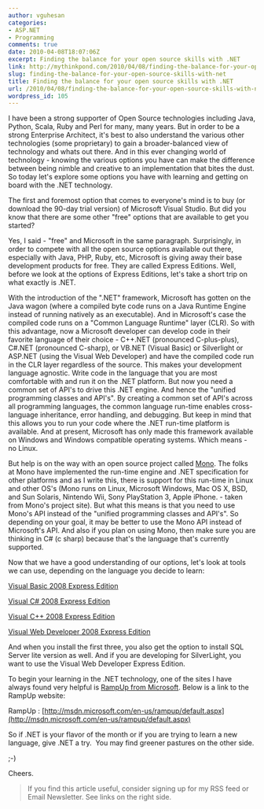 ```yaml
---
author: vguhesan
categories:
- ASP.NET
- Programming
comments: true
date: 2010-04-08T18:07:06Z
excerpt: Finding the balance for your open source skills with .NET
link: http://mythinkpond.com/2010/04/08/finding-the-balance-for-your-open-source-skills-with-net/
slug: finding-the-balance-for-your-open-source-skills-with-net
title: Finding the balance for your open source skills with .NET
url: /2010/04/08/finding-the-balance-for-your-open-source-skills-with-net/
wordpress_id: 105
---
```


I have been a strong supporter of Open Source technologies including Java, Python, Scala, Ruby and Perl for many, many years. But in order to be a strong Enterprise Architect, it's best to also understand the various other technologies (some proprietary) to gain a broader-balanced view of technology and whats out there. And in this ever changing world of technology - knowing the various options you have can make the difference between being nimble and creative to an implementation that bites the dust. So today let's explore some options you have with learning and getting on board with the .NET technology.

The first and foremost option that comes to everyone's mind is to buy (or download the 90-day trial version) of Microsoft Visual Studio. But did you know that there are some other "free" options that are available to get you started?

Yes, I said - "free" and Microsoft in the same paragraph. Surprisingly, in order to compete with all the open source options available out there, especially with Java, PHP, Ruby, etc, Microsoft is giving away their base development products for free. They are called Express Editions. Well, before we look at the options of Express Editions, let's take a short trip on what exactly is .NET.

With the introduction of the ".NET" framework, Microsoft has gotten on the Java wagon (where a compiled byte code runs on a Java Runtime Engine instead of running natively as an executable). And in Microsoft's case the compiled code runs on a "Common Language Runtime" layer (CLR). So with this advantage, now a Microsoft developer can develop code in their favorite language of their choice - C++.NET (pronounced C-plus-plus), C#.NET (pronounced C-sharp), or VB.NET (Visual Basic) or Silverlight or ASP.NET (using the Visual Web Developer) and have the compiled code run in the CLR layer regardless of the source. This makes your development language agnostic. Write code in the language that you are most comfortable with and run it on the .NET platform. But now you need a common set of API's to drive this .NET engine. And hence the "unified programming classes and API's". By creating a common set of API's across all programming languages, the common language run-time enables cross-language inheritance, error handling, and debugging. But keep in mind that this allows you to run your code where the .NET run-time platform is available. And at present, Microsoft has only made this framework available on Windows and Windows compatible operating systems. Which means - no Linux.

But help is on the way with an open source project called [Mono](http://www.mono-project.com). The folks at Mono have implemented the run-time engine and .NET specification for other platforms and as I write this, there is support for this run-time in Linux and other OS's (Mono runs on Linux, Microsoft Windows, Mac OS X, BSD, and Sun Solaris, Nintendo Wii, Sony PlayStation 3, Apple iPhone. - taken from Mono's project site). But what this means is that you need to use Mono's API instead of the "unified programming classes and API's". So depending on your goal, it may be better to use the Mono API instead of Microsoft's API. And also if you plan on using Mono, then make sure you are thinking in C# (c sharp) because that's the language that's currently supported.

Now that we have a good understanding of our options, let's look at tools we can use, depending on the language you decide to learn:

[Visual Basic 2008 Express  Edition](http://www.microsoft.com/express/Downloads/#2008-Visual-Basic)

[Visual C# 2008 Express Edition](http://www.microsoft.com/express/Downloads/#2008-Visual-CS)

[Visual C++ 2008 Express Edition](http://www.microsoft.com/express/Downloads/#2008-Visual-CPP)

[Visual Web Developer  2008 Express                 Edition](http://www.microsoft.com/express/Downloads/#2008-Visual-Web-Developer)

And when you install the first three, you also get the option to install SQL Server lite version as well. And if you are developing for SilverLight, you want to use the Visual Web Developer Express Edition.

To begin your learning in the .NET technology, one of the sites I have always found very helpful is [RampUp from Microsoft](http://msdn.microsoft.com/en-us/rampup/default.aspx). Below is a link to the RampUp website:

RampUp : [http://msdn.microsoft.com/en-us/rampup/default.aspx](http://msdn.microsoft.com/en-us/rampup/default.aspx)

So if .NET is your flavor of the month or if you are trying to learn a new language, give .NET a try.  You may find greener pastures on the other side.

;-)

Cheers.


<blockquote>If you find this article useful, consider signing up for my RSS feed or Email Newsletter. See links on the right side.</blockquote>

